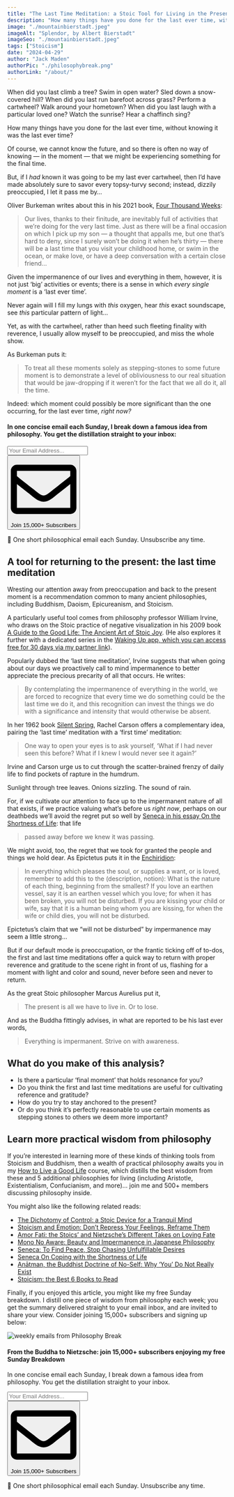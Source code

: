 ```yaml
---
title: "The Last Time Meditation: a Stoic Tool for Living in the Present"
description: "How many things have you done for the last ever time, without knowing it was the last ever time? Here’s a quick mental practice for returning to (and appreciating) the present moment."
image: "./mountainbierstadt.jpeg"
imageAlt: "Splendor, by Albert Bierstadt"
imageSeo: "./mountainbierstadt.jpeg"
tags: ["Stoicism"]
date: "2024-04-29"
author: "Jack Maden"
authorPic: "./philosophybreak.png"
authorLink: "/about/"
---
```


<span class="big-letter">W</span>hen did you last climb a tree? Swim in open water? Sled down a snow-covered hill? When did you last run barefoot across grass? Perform a cartwheel? Walk around your hometown? When did you last laugh with a particular loved one? Watch the sunrise? Hear a chaffinch sing?

How many things have you done for the last ever time, without knowing it was the last ever time?

Of course, we cannot know the future, and so there is often no way of knowing — in the moment — that we might be experiencing something for the final time.

But, if I _had_ known it was going to be my last ever cartwheel, then I’d have made absolutely sure to savor every topsy-turvy second; instead, dizzily preoccupied, I let it pass me by…

Oliver Burkeman writes about this in his 2021 book, <a target="_blank" rel="noopener noreferrer sponsored" href="https://www.amazon.com/Four-Thousand-Weeks-Management-Mortals/dp/B08XZY5ZF7?&linkCode=ll1&tag=philosophybre-20&linkId=bdc8e310358edffa63021a8c3b79948f&language=en_US&ref_=as_li_ss_tl">Four Thousand Weeks</a>:

>Our lives, thanks to their finitude, are inevitably full of activities that we’re doing for the very last time. Just as there will be a final occasion on which I pick up my son — a thought that appalls me, but one that’s hard to deny, since I surely won’t be doing it when he’s thirty — there will be a last time that you visit your childhood home, or swim in the ocean, or make love, or have a deep conversation with a certain close friend…

Given the impermanence of our lives and everything in them, however, it is not just ‘big’ activities or events; there is a sense in which _every single moment_ is a ‘last ever time’.

Never again will I fill my lungs with _this_ oxygen, hear _this_ exact soundscape, see _this_ particular pattern of light…

Yet, as with the cartwheel, rather than heed such fleeting finality with reverence, I usually allow myself to be preoccupied, and miss the whole show.

As Burkeman puts it:

>To treat all these moments solely as stepping-stones to some future moment is to demonstrate a level of obliviousness to our real situation that would be jaw-dropping if it weren’t for the fact that we all do it, all the time.

Indeed: which moment could possibly be more significant than the one occurring, for the last ever time, _right now?_

<!--small subscribe-->
<div class="course-promo darkradial-background subscribe text-center">
    <h4>In one concise email each Sunday, I break down a famous idea from philosophy. You get the distillation straight to your inbox:</h4>
    <div class="small-pad-top">
        <form action="https://app.convertkit.com/forms/5812400/subscriptions" method="post" data-sv-form="5812400" data-uid="be0e52d3c0" data-format="inline" data-version="6" data-options="{&quot;settings&quot;:{&quot;after_subscribe&quot;:{&quot;action&quot;:&quot;message&quot;,&quot;success_message&quot;:&quot;Thank you, philosopher! Your welcome email will land in your inbox shortly.&quot;,&quot;redirect_url&quot;:&quot;https://philosophybreak.com/thank-you/&quot;},&quot;analytics&quot;:{&quot;google&quot;:null,&quot;fathom&quot;:null,&quot;facebook&quot;:null,&quot;segment&quot;:null,&quot;pinterest&quot;:null,&quot;sparkloop&quot;:null,&quot;googletagmanager&quot;:null},&quot;modal&quot;:{&quot;trigger&quot;:&quot;timer&quot;,&quot;scroll_percentage&quot;:null,&quot;timer&quot;:5,&quot;devices&quot;:&quot;all&quot;,&quot;show_once_every&quot;:15},&quot;powered_by&quot;:{&quot;show&quot;:false,&quot;url&quot;:&quot;https://convertkit.com/features/forms?utm_campaign=poweredby&amp;utm_content=form&amp;utm_medium=referral&amp;utm_source=dynamic&quot;},&quot;recaptcha&quot;:{&quot;enabled&quot;:false},&quot;return_visitor&quot;:{&quot;action&quot;:&quot;show&quot;,&quot;custom_content&quot;:&quot;&quot;},&quot;slide_in&quot;:{&quot;display_in&quot;:&quot;bottom_right&quot;,&quot;trigger&quot;:&quot;timer&quot;,&quot;scroll_percentage&quot;:null,&quot;timer&quot;:5,&quot;devices&quot;:&quot;all&quot;,&quot;show_once_every&quot;:15},&quot;sticky_bar&quot;:{&quot;display_in&quot;:&quot;top&quot;,&quot;trigger&quot;:&quot;timer&quot;,&quot;scroll_percentage&quot;:null,&quot;timer&quot;:5,&quot;devices&quot;:&quot;all&quot;,&quot;show_once_every&quot;:15}},&quot;version&quot;:&quot;6&quot;}" min-width="400 500 600 700 800">
        <div data-style="clean"><ul data-element="errors" data-group="alert"></ul><div data-element="fields" data-stacked="false">
            <div>
                <input name="email_address" aria-label="Your Email Address..." placeholder="Your Email Address..." required type="email" />
            </div>
            <button class="button primary" type="submit" data-element="submit"><div><div></div><div></div><div></div></div><span><svg xmlns="http://www.w3.org/2000/svg" viewBox="0 0 512 512"><path d="M464 64H48C21.49 64 0 85.49 0 112v288c0 26.51 21.49 48 48 48h416c26.51 0 48-21.49 48-48V112c0-26.51-21.49-48-48-48zm0 48v40.805c-22.422 18.259-58.168 46.651-134.587 106.49-16.841 13.247-50.201 45.072-73.413 44.701-23.208.375-56.579-31.459-73.413-44.701C106.18 199.465 70.425 171.067 48 152.805V112h416zM48 400V214.398c22.914 18.251 55.409 43.862 104.938 82.646 21.857 17.205 60.134 55.186 103.062 54.955 42.717.231 80.509-37.199 103.053-54.947 49.528-38.783 82.032-64.401 104.947-82.653V400H48z"/></svg>Join 15,000+ Subscribers</span></button>
            </div>
            </div>
        </form>
        <p class="tiny-mar-top no-mar-bottom review-font">💭 One short philosophical email each Sunday. Unsubscribe any time.</p>
    </div>
</div>

## A tool for returning to the present: the last time meditation

<span class="big-letter">W</span>resting our attention away from preoccupation and back to the present moment is a recommendation common to many ancient philosophies, including Buddhism, Daoism, Epicureanism, and Stoicism.

A particularly useful tool comes from philosophy professor William Irvine, who draws on the Stoic practice of negative visualization in his 2009 book <a target="_blank" rel="noopener noreferrer sponsored" href="https://www.amazon.com/A-Guide-to-Good-Life-audiobook/dp/B00G6WCGKI?&linkCode=ll1&tag=philosophybre-20&linkId=bd6211d0651ca59697ddb2aad2ad87cd&language=en_US&ref_=as_li_ss_tl">A Guide to the Good Life: The Ancient Art of Stoic Joy</a>. (He also explores it further with a dedicated series in the <a target="_blank" rel="noopener noreferrer sponsored" href="https://www.wakingup.com/philosophybreak?utm_source=philosophybreak&utm_medium=referral&utm_campaign=website">Waking Up app, which you can access free for 30 days ​via my partner link</a>).

Popularly dubbed the ‘last time meditation’, Irvine suggests that when going about our days we proactively call to mind impermanence to better appreciate the precious precarity of all that occurs. He writes:

>By contemplating the impermanence of everything in the world, we are forced to recognize that every time we do something could be the last time we do it, and this recognition can invest the things we do with a significance and intensity that would otherwise be absent.

In her 1962 book <a target="_blank" rel="noopener noreferrer sponsored" href="https://www.amazon.com/Silent-Spring-Rachel-Carson-audiobook/dp/B000MZHSX0?&linkCode=ll1&tag=philosophybre-20&linkId=3a52de7b011c10c5df061fddaa95384b&language=en_US&ref_=as_li_ss_tl">Silent Spring</a>, Rachel Carson offers a complementary idea, pairing the ‘last time’ meditation with a ‘first time’ meditation:

>One way to open your eyes is to ask yourself, ‘What if I had never seen this before? What if I knew I would never see it again?’

Irvine and Carson urge us to cut through the scatter-brained frenzy of daily life to find pockets of rapture in the humdrum.

Sunlight through tree leaves. Onions sizzling. The sound of rain.

For, if we cultivate our attention to face up to the impermanent nature of all that exists, if we practice valuing what’s before us _right now_, perhaps on our deathbeds we’ll avoid the regret put so well by [Seneca in his essay On the Shortness of Life](/articles/seneca-on-coping-with-the-shortness-of-life/): that life 

>passed away before we knew it was passing.

We might avoid, too, the regret that we took for granted the people and things we hold dear. As Epictetus puts it in the <a target="_blank" rel="noopener noreferrer sponsored" href="https://www.amazon.com/Discourses-and-Selected-Writings/dp/B08VW5WFYH?&linkCode=ll1&tag=philosophybre-20&linkId=6df4eb8daa20b16488f104c8d1bfcb17&language=en_US&ref_=as_li_ss_tl">Enchiridion</a>:

>In everything which pleases the soul, or supplies a want, or is loved, remember to add this to the (description, notion): What is the nature of each thing, beginning from the smallest? If you love an earthen vessel, say it is an earthen vessel which you love; for when it has been broken, you will not be disturbed. If you are kissing your child or wife, say that it is a human being whom you are kissing, for when the wife or child dies, you will not be disturbed.

Epictetus’s claim that we “will not be disturbed” by impermanence may seem a little strong…  

But if our default mode is preoccupation, or the frantic ticking off of to-dos, the first and last time meditations offer a quick way to return with proper reverence and gratitude to the scene right in front of us, flashing for a moment with light and color and sound, never before seen and never to return.

As the great Stoic philosopher Marcus Aurelius put it,

>The present is all we have to live in. Or to lose.

And as the Buddha fittingly advises, in what are reported to be his last ever words,

>Everything is impermanent. Strive on with awareness. 

## What do you make of this analysis?

- Is there a particular ‘final moment’ that holds resonance for you?
- Do you think the first and last time meditations are useful for cultivating reference and gratitude?
- How do you try to stay anchored to the present?
- Or do you think it’s perfectly reasonable to use certain moments as stepping stones to others we deem more important?

## Learn more practical wisdom from philosophy

<span class="big-letter">I</span>f you’re interested in learning more of these kinds of thinking tools from Stoicism and Buddhism, then a wealth of practical philosophy awaits you in my [How to Live a Good Life](/how-to-live-a-good-life/) course, which distills the best wisdom from these and 5 additional philosophies for living (including Aristotle, Existentialism, Confucianism, and more)... join me and 500+ members discussing philosophy inside.

You might also like the following related reads:

- [The Dichotomy of Control: a Stoic Device for a Tranquil Mind](/articles/dichotomy-of-control-a-stoic-device-for-a-tranquil-mind/)
- [Stoicism and Emotion: Don’t Repress Your Feelings, Reframe Them](/articles/stoicism-and-emotion-dont-repress-your-feelings-reframe-them/)
- [Amor Fati: the Stoics’ and Nietzsche’s Different Takes on Loving Fate](/articles/amor-fati-the-stoics-and-nietzsche-different-takes-on-loving-fate/)
- [Mono No Aware: Beauty and Impermanence in Japanese Philosophy](/articles/mono-no-aware-beauty-and-impermanence-in-japanese-philosophy/)
- [Seneca: To Find Peace, Stop Chasing Unfulfillable Desires](/articles/seneca-to-find-peace-stop-chasing-unfulfillable-desires/)
- [Seneca On Coping with the Shortness of Life](/articles/seneca-on-coping-with-the-shortness-of-life/)
- [Anātman, the Buddhist Doctrine of No-Self: Why ‘You’ Do Not Really Exist](/articles/anatman-buddhist-doctrine-of-no-self-why-you-do-not-really-exist/)
- [Stoicism: the Best 6 Books to Read](/reading-lists/stoicism/)

Finally, if you enjoyed this article, you might like my free Sunday breakdown. I distill one piece of wisdom from philosophy each week; you get the summary delivered straight to your email inbox, and are invited to share your view. Consider joining 15,000+ subscribers and signing up below:

<!--big subscribe-->
<div class="course-promo darkradial-background subscribe text-center">
    <img src="/static/6313d50bc32799a6c869239128784c7b/e7f7a/weekly-break.webp" alt="weekly emails from Philosophy Break">
    <h4>From the Buddha to Nietzsche: join 15,000+ subscribers enjoying my free Sunday Breakdown</h4>
    <p class="small-grey-font no-mar-bottom">In one concise email each Sunday, I break down a famous idea from philosophy. You get the distillation straight to your inbox.</p>
    <div class="small-pad-top">
        <form action="https://app.convertkit.com/forms/5812400/subscriptions" method="post" data-sv-form="5812400" data-uid="be0e52d3c0" data-format="inline" data-version="6" data-options="{&quot;settings&quot;:{&quot;after_subscribe&quot;:{&quot;action&quot;:&quot;message&quot;,&quot;success_message&quot;:&quot;Thank you, philosopher! Your welcome email will land in your inbox shortly.&quot;,&quot;redirect_url&quot;:&quot;https://philosophybreak.com/thank-you/&quot;},&quot;analytics&quot;:{&quot;google&quot;:null,&quot;fathom&quot;:null,&quot;facebook&quot;:null,&quot;segment&quot;:null,&quot;pinterest&quot;:null,&quot;sparkloop&quot;:null,&quot;googletagmanager&quot;:null},&quot;modal&quot;:{&quot;trigger&quot;:&quot;timer&quot;,&quot;scroll_percentage&quot;:null,&quot;timer&quot;:5,&quot;devices&quot;:&quot;all&quot;,&quot;show_once_every&quot;:15},&quot;powered_by&quot;:{&quot;show&quot;:false,&quot;url&quot;:&quot;https://convertkit.com/features/forms?utm_campaign=poweredby&amp;utm_content=form&amp;utm_medium=referral&amp;utm_source=dynamic&quot;},&quot;recaptcha&quot;:{&quot;enabled&quot;:false},&quot;return_visitor&quot;:{&quot;action&quot;:&quot;show&quot;,&quot;custom_content&quot;:&quot;&quot;},&quot;slide_in&quot;:{&quot;display_in&quot;:&quot;bottom_right&quot;,&quot;trigger&quot;:&quot;timer&quot;,&quot;scroll_percentage&quot;:null,&quot;timer&quot;:5,&quot;devices&quot;:&quot;all&quot;,&quot;show_once_every&quot;:15},&quot;sticky_bar&quot;:{&quot;display_in&quot;:&quot;top&quot;,&quot;trigger&quot;:&quot;timer&quot;,&quot;scroll_percentage&quot;:null,&quot;timer&quot;:5,&quot;devices&quot;:&quot;all&quot;,&quot;show_once_every&quot;:15}},&quot;version&quot;:&quot;6&quot;}" min-width="400 500 600 700 800">
        <div data-style="clean"><ul data-element="errors" data-group="alert"></ul><div data-element="fields" data-stacked="false">
            <div>
                <input name="email_address" aria-label="Your Email Address..." placeholder="Your Email Address..." required type="email" />
            </div>
            <button class="button primary" type="submit" data-element="submit"><div><div></div><div></div><div></div></div><span><svg xmlns="http://www.w3.org/2000/svg" viewBox="0 0 512 512"><path d="M464 64H48C21.49 64 0 85.49 0 112v288c0 26.51 21.49 48 48 48h416c26.51 0 48-21.49 48-48V112c0-26.51-21.49-48-48-48zm0 48v40.805c-22.422 18.259-58.168 46.651-134.587 106.49-16.841 13.247-50.201 45.072-73.413 44.701-23.208.375-56.579-31.459-73.413-44.701C106.18 199.465 70.425 171.067 48 152.805V112h416zM48 400V214.398c22.914 18.251 55.409 43.862 104.938 82.646 21.857 17.205 60.134 55.186 103.062 54.955 42.717.231 80.509-37.199 103.053-54.947 49.528-38.783 82.032-64.401 104.947-82.653V400H48z"/></svg>Join 15,000+ Subscribers</span></button>
            </div>
            </div>
        </form>
        <p class="tiny-mar-top no-mar-bottom review-font">💭 One short philosophical email each Sunday. Unsubscribe any time.</p>
    </div>
</div>